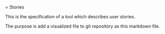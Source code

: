 = Stories

This is the specification of a tool which describes user stories.

The purpose is add a visualized file to git repository as this markdown file.
